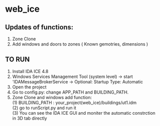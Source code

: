 # web_ice

## Updates of functions:
1. Zone Clone
2. Add windows and doors to zones ( Known gemotries, dimensions )

## TO RUN
1. Install IDA ICE 4.8 
2. Windows Services Management Tool (system level)  -> start 'IDAMessageBrokerService -> Optional: Startup Type: Automatic
3. Open the project
4. Go to config.py: change APP_PATH and BUILDING_PATH. 
5. Zone Clone and windows add function:  
  (1) BUILDING_PATH : your_project(web_ice)/buildings/ut1.idm  
                                        (2) go to runScript.py and run it  
                                       (3) You can see the IDA ICE GUI and moniter the automatic constrction in 3D tab directly  
